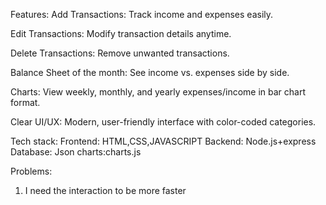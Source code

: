 Features:
Add Transactions: Track income and expenses easily.

Edit Transactions: Modify transaction details anytime.

Delete Transactions: Remove unwanted transactions.

Balance Sheet of the month: See income vs. expenses side by side.

Charts: View weekly, monthly, and yearly expenses/income in bar chart format.

Clear UI/UX: Modern, user-friendly interface with color-coded categories.

Tech stack:
Frontend: HTML,CSS,JAVASCRIPT
Backend: Node.js+express
Database: Json
charts:charts.js

Problems:
1) I need the interaction to be more faster
   
